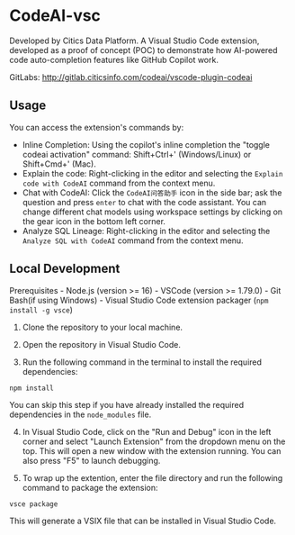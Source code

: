 # CodeAI-vsc 
Developed by Citics Data Platform. A Visual Studio Code extension, developed as a proof of concept (POC) to demonstrate how AI-powered code auto-completion features like GitHub Copilot work.

GitLabs: http://gitlab.citicsinfo.com/codeai/vscode-plugin-codeai

## Usage
You can access the extension's commands by:

- Inline Completion: Using the copilot's inline completion the "toggle codeai activation" command: Shift+Ctrl+' (Windows/Linux) or Shift+Cmd+' (Mac).
- Explain the code: Right-clicking in the editor and selecting the `Explain code with CodeAI` command from the context menu.
- Chat with CodeAI: Click the `CodeAI问答助手` icon in the side bar; ask the question and press `enter` to chat with the code assistant. You can change different chat models using workspace settings by clicking on the gear icon in the bottom left corner. 
- Analyze SQL Lineage: Right-clicking in the editor and selecting the `Analyze SQL with CodeAI` command from the context menu. 

## Local Development
Prerequisites - Node.js (version >= 16)  - VSCode (version >= 1.79.0) - Git Bash(if using Windows) - Visual Studio Code extension packager (`npm install -g vsce`)

1. Clone the repository to your local machine.

2. Open the repository in Visual Studio Code.

3. Run the following command in the terminal to install the required dependencies:

```
npm install
```
You can skip this step if you have already installed the required dependencies in the `node_modules` file. 


4. In Visual Studio Code, click on the "Run and Debug" icon in the left corner and select "Launch Extension" from the dropdown menu on the top. This will open a new window with the extension running. You can also press "F5" to launch debugging.

5. To wrap up the extention, enter the file directory and run the following command to package the extension: 
``` 
vsce package 
``` 
This will generate a VSIX file that can be installed in Visual Studio Code.




